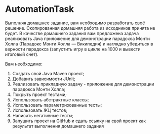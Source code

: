 # AutomationTask

Выполняя домашнее задание, вам необходимо разработать своё решение. Скопированная домашняя работа из исходников принята
не будет.
В качестве домашнего задания вам предложена задача реализовать Java приложение для демонстрации парадокса Монти Холла
(Парадокс Монти Холла — Википедия) и наглядно убедиться в верности парадокса (запустить игру в цикле на 1000 и вывести
итоговый счет).

Вам необходимо:
1. Создать свой Java Maven проект;
2. Добавить зависимости JUnit;
3. Реализовать прикладную задачу - приложение для демонстрации парадокса Монти Холла;
4. Покрыть проект тестами;
5. Использовать абстрактные классы;
6. Использовать параметризованные тесты;
7. Использовать ЖЦ тестов;
8. Написать негативные тесты;
9. Запушить проект на GitHub и сдать ссылку на свой проект как результат выполнения домашнего задания
